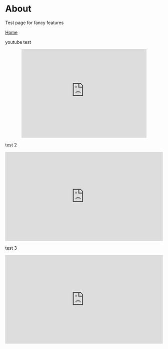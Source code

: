 
# About
Test page for fancy features

[Home](index.md)

youtube test

<div style="position: relative; padding-bottom: 56.25%; height: 0; overflow: hidden; max-width: 400px; margin: auto;">
  <iframe
    src="https://www.youtube.com/embed/t68Hqry-XeQ"
    title="YouTube video player"
    frameborder="0"
    allow="accelerometer; autoplay; clipboard-write; encrypted-media; gyroscope; picture-in-picture"
    allowfullscreen
    style="position: absolute; top: 0; left: 0; width: 100%; height: 100%;">
  </iframe>
</div>

test 2

<div style="position: relative; padding-bottom: 56.25%; height: 0; overflow: hidden; width: 100%; max-width: 800px; margin-left: 0;">
  <iframe
    src="https://www.youtube.com/embed/t68Hqry-XeQ"
    title="YouTube video player"
    frameborder="0"
    allow="accelerometer; autoplay; clipboard-write; encrypted-media; gyroscope; picture-in-picture"
    allowfullscreen
    style="position: absolute; top: 0; left: 0; width: 100%; height: 100%;">
  </iframe>
</div>

test 3

<div style="
  position: relative;
  padding-bottom: 56.25%;
  height: 0;
  overflow: hidden;
  width: 100%;
  max-width: 640px;
  margin-left: 0;
">
  <iframe
    src="https://www.youtube.com/embed/t68Hqry-XeQ"
    title="YouTube video player"
    frameborder="0"
    allow="accelerometer; autoplay; clipboard-write; encrypted-media; gyroscope; picture-in-picture"
    allowfullscreen
    style="position: absolute; top: 0; left: 0; width: 100%; height: 100%;">
  </iframe>
</div>

